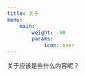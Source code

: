 ```yaml
---
title: 关于
menu:
    main: 
        weight: -90
        params:
            icon: user
---
```


关于应该是些什么内容呢？